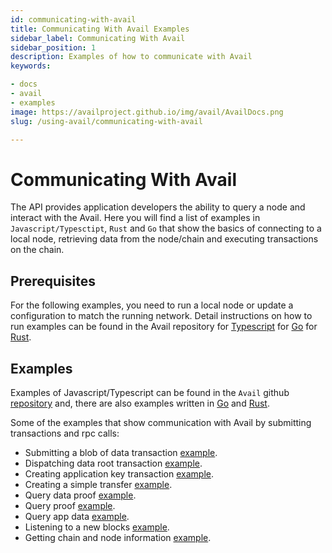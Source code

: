 ```yaml
---
id: communicating-with-avail
title: Communicating With Avail Examples
sidebar_label: Communicating With Avail
sidebar_position: 1
description: Examples of how to communicate with Avail
keywords:

- docs
- avail
- examples
image: https://availproject.github.io/img/avail/AvailDocs.png
slug: /using-avail/communicating-with-avail

---
```


# Communicating With Avail

The API provides application developers the ability to query a node and interact with the Avail.
Here you will find a list of examples in `Javascript/Typesctipt`, `Rust` and `Go` that show
the basics of connecting to a local node, retrieving data from the node/chain and executing transactions on the chain.

## Prerequisites

For the following examples, you need to run a local node or update a configuration to match the running network.
Detail instructions on how to run examples can be found in the Avail repository
for [Typescript](https://github.com/availproject/avail/blob/develop/examples/ts/README.md)
for [Go](https://github.com/availproject/avail/blob/develop/examples/go/README.md)
for [Rust](https://github.com/availproject/avail/blob/develop/avail-subxt/examples/README.md).

## Examples

Examples of Javascript/Typescript can be found in the `Avail`
github [repository](https://github.com/availproject/avail/tree/develop/examples/ts)
and, there are also examples written in [Go](https://github.com/availproject/avail/tree/develop/examples/go)
and [Rust](https://github.com/availproject/avail/tree/develop/avail-subxt/examples).

Some of the examples that show communication with Avail by submitting transactions and rpc calls:

- Submitting a blob of data
  transaction [example](https://github.com/availproject/avail/tree/develop/examples/data_submit.ts).
- Dispatching data root
  transaction [example](https://github.com/availproject/avail/tree/develop/examples/dispatch_data_root.ts).
- Creating application key transaction [example](https://github.com/availproject/avail/tree/develop/examples/app_id.ts).
- Creating a simple transfer [example](https://github.com/availproject/avail/tree/develop/examples/ts/src/transfer.ts).
- Query data proof [example](https://github.com/availproject/avail/tree/develop/examples/ts/src/query_proof_data.ts).
- Query proof [example](https://github.com/availproject/avail/tree/develop/examples/ts/src/query_proof.ts).
- Query app data [example](https://github.com/availproject/avail/tree/develop/examples/ts/src/query_app_data.ts).
- Listening to a new
  blocks [example](https://github.com/availproject/avail/tree/develop/examples/ts/src/listen_new_blocks.ts).
- Getting chain and node
  information [example](https://github.com/availproject/avail/tree/develop/examples/ts/src/connect.ts).

